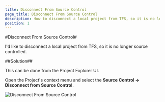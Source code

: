```yaml
---
title: Disconnect From Source Control
page_title: Disconnect From Source Control
description: How to disconnect a local project from TFS, so it is no longer source controlled.
position: 1
---
```

#Disconnect From Source Control#

I'd like to disconnect a local project from TFS, so it is no longer source controlled.

##Solution##

This can be done from the Project Explorer UI.

Open the Project's context menu and select the **Source Control -> Disconnect from Source Control**.

![Disconnect From Source Control][1]

[1]: /img/knowledge-base/project-configuration-kb/disconnect-from-fource-control/fig1.png
